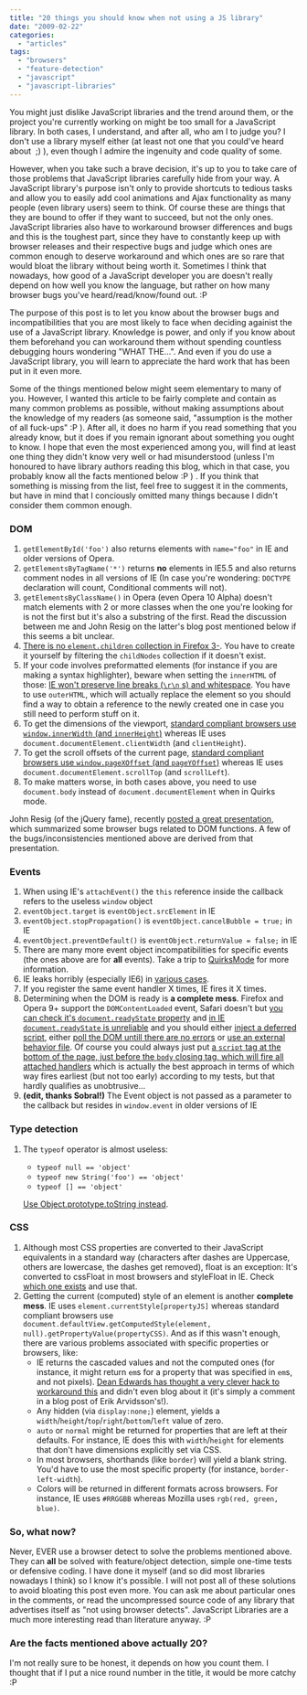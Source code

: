 ```yaml
---
title: "20 things you should know when not using a JS library"
date: "2009-02-22"
categories: 
  - "articles"
tags: 
  - "browsers"
  - "feature-detection"
  - "javascript"
  - "javascript-libraries"
---
```


You might just dislike JavaScript libraries and the trend around them, or the project you're currently working on might be too small for a JavaScript library. In both cases, I understand, and after all, who am I to judge you? I don't use a library myself either (at least not one that you could've heard about  ;) ), even though I admire the ingenuity and code quality of some.

However, when you take such a brave decision, it's up to you to take care of those problems that JavaScript libraries carefully hide from your way. A JavaScript library's purpose isn't only to provide shortcuts to tedious tasks and allow you to easily add cool animations and Ajax functionality as many people (even library users) seem to think. Of course these are things that they are bound to offer if they want to succeed, but not the only ones. JavaScript libraries also have to workaround browser differences and bugs and this is the toughest part, since they have to constantly keep up with browser releases and their respective bugs and judge which ones are common enough to deserve workaround and which ones are so rare that would bloat the library without being worth it. Sometimes I think that nowadays, how good of a JavaScript developer you are doesn't really depend on how well you know the language, but rather on how many browser bugs you've heard/read/know/found out. :P

The purpose of this post is to let you know about the browser bugs and incompatibilities that you are most likely to face when deciding againist the use of a JavaScript library. Knowledge is power, and only if you know about them beforehand you can workaround them without spending countless debugging hours wondering "WHAT THE...". And even if you do use a JavaScript library, you will learn to appreciate the hard work that has been put in it even more.

Some of the things mentioned below might seem elementary to many of you. However, I wanted this article to be fairly complete and contain as many common problems as possible, without making assumptions about the knowledge of my readers (as someone said, "assumption is the mother of all fuck-ups" :P ). After all, it does no harm if you read something that you already know, but it does if you remain ignorant about something you ought to know. I hope that even the most experienced among you, will find at least one thing they didn't know very well or had misunderstood (unless I'm honoured to have library authors reading this blog, which in that case, you probably know all the facts mentioned below :P ) . If you think that something is missing from the list, feel free to suggest it in the comments, but have in mind that I conciously omitted many things because I didn't consider them common enough.

### DOM

1. `getElementById('foo')` also returns elements with `name="foo"` in IE and older versions of Opera.
2. `getElementsByTagName('*')` returns **no** elements in IE5.5 and also returns comment nodes in all versions of IE (In case you're wondering: `DOCTYPE` declaration will count, Conditional comments will not).
3. `getElementsByClassName()` in Opera (even Opera 10 Alpha) doesn't match elements with 2 or more classes when the one you're looking for is not the first but it's also a substring of the first. Read the discussion between me and John Resig on the latter's blog post mentioned below if this seems a bit unclear.
4. [There is no `element.children` collection in Firefox 3-](http://www.quirksmode.org/dom/w3c_core.html#t71). You have to create it yourself by filtering the `childNodes` collection if it doesn't exist.
5. If your code involves preformatted elements (for instance if you are making a syntax highlighter), beware when setting the `innerHTML` of those: [IE won't preserve line breaks (`\r\n` s) and whitespace](http://www.quirksmode.org/bugreports/archives/2004/11/innerhtml_and_t.html). You have to use `outerHTML`, which will actually replace the element so you should find a way to obtain a reference to the newly created one in case you still need to perform stuff on it.
6. To get the dimensions of the viewport, [standard compliant browsers use `window.innerWidth` (and `innerHeight`)](http://www.quirksmode.org/dom/w3c_cssom.html#t00) whereas IE uses `document.documentElement.clientWidth` (and `clientHeight`).
7. To get the scroll offsets of the current page, [standard compliant browsers use `window.pageXOffset` (and `pageYOffset`)](http://www.quirksmode.org/dom/w3c_cssom.html#t02) whereas IE uses `document.documentElement.scrollTop` (and `scrollLeft`).
8. To make matters worse, in both cases above, you need to use `document.body` instead of `document.documentElement` when in Quirks mode.

John Resig (of the jQuery fame), recently [posted a great presentation](http://ejohn.org/blog/the-dom-is-a-mess/), which summarized some browser bugs related to DOM functions. A few of the bugs/inconsistencies mentioned above are derived from that presentation.

### Events

1. When using IE's `attachEvent()` the `this` reference inside the callback refers to the useless `window` object
2. `eventObject.target` is `eventObject.srcElement` in IE
3. `eventObject.stopPropagation()` is `eventObject.cancelBubble = true;` in IE
4. `eventObject.preventDefault()` is `eventObject.returnValue = false;` in IE
5. There are many more event object incompatibilities for specific events (the ones above are for **all** events). Take a trip to [QuirksMode](http://www.quirksmode.org/dom/w3c_events.html) for more information.
6. IE leaks horribly (especially IE6) in [various cases](http://msdn.microsoft.com/en-us/library/bb250448.aspx).
7. If you register the same event handler X times, IE fires it X times.
8. Determining when the DOM is ready is **a complete mess**. Firefox and Opera 9+ support the `DOMContentLoaded` event, Safari doesn't but [you can check it's `document.readyState` property](http://peter.michaux.ca/articles/the-window-onload-problem-still#webkitAndDocumentReadyState) and [in IE `document.readyState` is unreliable](http://peter.michaux.ca/articles/the-window-onload-problem-still#InternetExplorerAndDocumentReadyState) and you should either [inject a deferred script](http://peter.michaux.ca/articles/the-window-onload-problem-still#InternetExplorerAndDefer), either [poll the DOM untill there are no errors](http://javascript.nwbox.com/IEContentLoaded/) or [use an external behavior file](http://dean.edwards.name/weblog/2005/09/busted2/). Of course you could always just put [a `script` tag at the bottom of the page, just before the `body` closing tag, which will fire all attached handlers](http://peter.michaux.ca/articles/the-window-onload-problem-still#bottomScript) which is actually the best approach in terms of which way fires earliest (but not too early) according to my tests, but that hardly qualifies as unobtrusive...
9. **(edit, thanks Sobral!)** The Event object is not passed as a parameter to the callback but resides in `window.event` in older versions of IE

### Type detection

1. The `typeof` operator is almost useless:
    
    - `typeof null == 'object'`
    - `typeof new String('foo') == 'object'`
    - `typeof [] == 'object'`
    
    [Use Object.prototype.toString instead](http://thinkweb2.com/projects/prototype/instanceof-considered-harmful-or-how-to-write-a-robust-isarray/).

### CSS

1. Although most CSS properties are converted to their JavaScript equivalents in a standard way (characters after dashes are Uppercase, others are lowercase, the dashes get removed), float is an exception: It's converted to cssFloat in most browsers and styleFloat in IE. Check [which one exists](http://lea.verou.me/2009/02/check-if-a-css-property-is-supported/) and use that.
2. Getting the current (computed) style of an element is another **complete mess**. IE uses `element.currentStyle[propertyJS]` whereas standard compliant browsers use `document.defaultView.getComputedStyle(element, null).getPropertyValue(propertyCSS)`. And as if this wasn't enough, there are various problems associated with specific properties or browsers, like:
    - IE returns the cascaded values and not the computed ones (for instance, it might return `em`s for a property that was specified in `em`s, and not pixels). [Dean Edwards has thought a very clever hack to workaround this](http://erik.eae.net/archives/2007/07/27/18.54.15/#comment-102291) and didn't even blog about it (it's simply a comment in a blog post of Erik Arvidsson's!).
    - Any hidden (via `display:none;`) element, yields a `width`/`height`/`top`/`right`/`bottom`/`left` value of zero.
    - `auto` or `normal` might be returned for properties that are left at their defaults. For instance, IE does this with `width`/`height` for elements that don't have dimensions explicitly set via CSS.
    - In most browsers, shorthands (like `border`) will yield a blank string. You'd have to use the most specific property (for instance, `border-left-width`).
    - Colors will be returned in different formats across browsers. For instance, IE uses `#RRGGBB` whereas Mozilla uses `rgb(red, green, blue)`.

### So, what now?

Never, EVER use a browser detect to solve the problems mentioned above. They can **all** be solved with feature/object detection, simple one-time tests or defensive coding. I have done it myself (and so did most libraries nowadays I think) so I know it's possible. I will not post all of these solutions to avoid bloating this post even more. You can ask me about particular ones in the comments, or read the uncompressed source code of any library that advertises itself as "not using browser detects". JavaScript Libraries are a much more interesting read than literature anyway. :P

### Are the facts mentioned above actually 20?

I'm not really sure to be honest, it depends on how you count them. I thought that if I put a nice round number in the title, it would be more catchy :P
